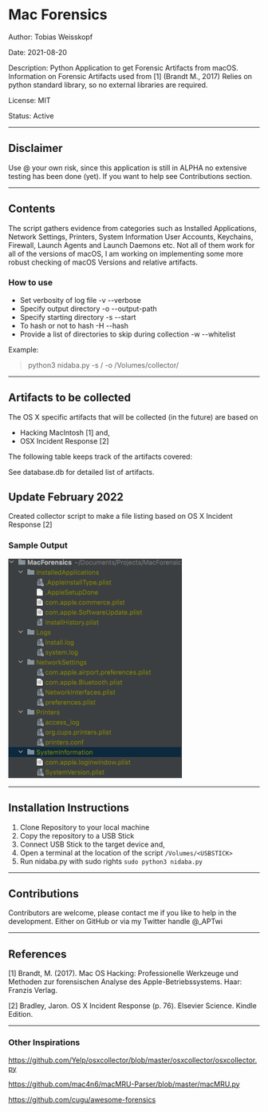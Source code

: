 # Mac Forensics

Author: Tobias Weisskopf

Date: 2021-08-20

Description: Python Application to get Forensic Artifacts from macOS. Information on Forensic Artifacts used from [1] (Brandt M., 2017)
Relies on python standard library, so no external libraries are required.

License: MIT

Status: Active

---

## Disclaimer

Use @ your own risk, since this application is still in ALPHA no extensive testing has been done (yet). If you want to help see Contributions section.

---
## Contents

The script gathers evidence from categories such as Installed Applications, Network Settings, Printers, System Information
User Accounts, Keychains, Firewall, Launch Agents and Launch Daemons etc. Not all of them work for all of the versions of
macOS, I am working on implementing some more robust checking of macOS Versions and relative artifacts.

### How to use

- Set verbosity of log file -v --verbose
- Specify output directory -o --output-path
- Specify starting directory -s --start
- To hash or not to hash -H --hash
- Provide a list of directories to skip during collection -w --whitelist

Example: 

> python3 nidaba.py -s / -o /Volumes/collector/

---

## Artifacts to be collected

The OS X specific artifacts that will be collected (in the future) are based on 
- Hacking MacIntosh [1] and,
- OSX Incident Response [2]

The following table keeps track of the artifacts covered:

See database.db for detailed list of artifacts.

## Update February 2022

Created collector script to make a file listing based on OS X Incident Response [2]

### Sample Output

![Sample output](media/sample_output.png)

---

## Installation Instructions

1. Clone Repository to your local machine
2. Copy the repository to a USB Stick
3. Connect USB Stick to the target device and,
4. Open a terminal at the location of the script `/Volumes/<USBSTICK>`
5. Run nidaba.py with sudo rights `sudo python3 nidaba.py `

---

## Contributions

Contributors are welcome, please contact me if you like to help in the development. Either on GitHub or via my Twitter handle @_APTwi

---

## References

[1] Brandt, M. (2017). Mac OS Hacking: Professionelle Werkzeuge und Methoden zur forensischen Analyse des Apple-Betriebssystems. Haar: Franzis Verlag.

[2] Bradley, Jaron. OS X Incident Response (p. 76). Elsevier Science. Kindle Edition.

---

### Other Inspirations

https://github.com/Yelp/osxcollector/blob/master/osxcollector/osxcollector.py

https://github.com/mac4n6/macMRU-Parser/blob/master/macMRU.py

https://github.com/cugu/awesome-forensics
